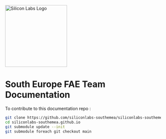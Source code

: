 <img src="assets/images/homepage_logo.png" alt="Silicon Labs Logo" width="200">

# South Europe FAE Team Documentation 

To contribute to this documentation repo :

```bash
git clone https://github.com/siliconlabs-southemea/siliconlabs-southemea.github.io.git
cd siliconlabs-southemea.github.io
git submodule update --init
git submodule foreach git checkout main
```
